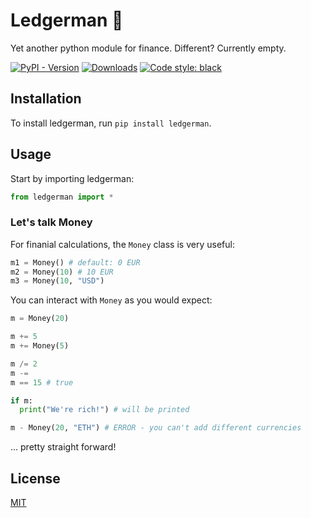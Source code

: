 
# Ledgerman :ledger:

Yet another python module for finance. Different? Currently empty.

[![PyPI - Version][pypi-version-badge]][pypi]
[![Downloads][pepi-downloads-badge]][pepy tech]
[![Code style: black][code-black-badge]][code-black]

## Installation

To install ledgerman, run `pip install ledgerman`.

## Usage

Start by importing ledgerman:

```python
from ledgerman import *
```

### Let's talk Money

For finanial calculations, the `Money` class is very useful:

```python
m1 = Money() # default: 0 EUR
m2 = Money(10) # 10 EUR
m3 = Money(10, "USD")
```

You can interact with `Money` as you would expect:

```python
m = Money(20)

m += 5
m += Money(5)

m /= 2
m -=
m == 15 # true

if m:
  print("We're rich!") # will be printed

m - Money(20, "ETH") # ERROR - you can't add different currencies
```

... pretty straight forward!


## License

[MIT](https://choosealicense.com/licenses/mit/)

  [pypi]: https://pypi.org/project/ledgerman/
  [pypi-version-badge]: https://img.shields.io/pypi/v/ledgerman?color=000

  [pepy tech]: https://pepy.tech/project/ledgerman
  [pepi-downloads-badge]: https://img.shields.io/badge/dynamic/json?style=flat&color=000&maxAge=10800&label=downloads&query=%24.total_downloads&url=https%3A%2F%2Fapi.pepy.tech%2Fapi%2Fprojects%2Fledgerman

  [code-black]: https://github.com/psf/black
  [code-black-badge]: https://img.shields.io/badge/code%20style-black-000000.svg

  [joingh]: https://github.com/join
  [newissue]: https://github.com/finnmglas/ledgerman/issues/new/choose
  [fork]: https://github.com/finnmglas/ledgerman/fork
  [star]: https://github.com/finnmglas/ledgerman/stargazers
